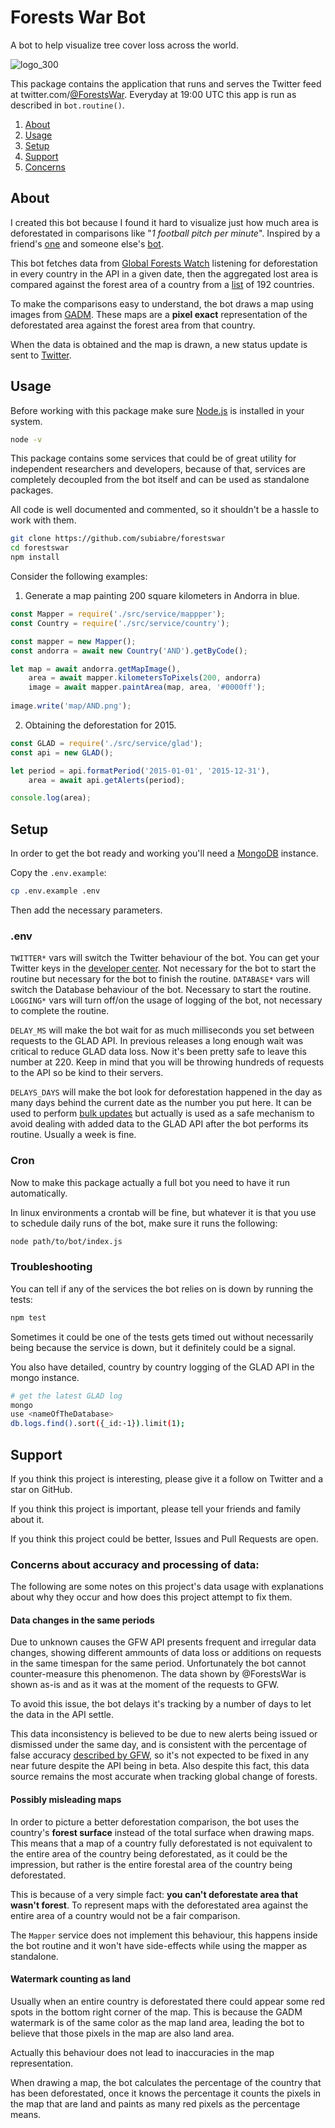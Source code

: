 # Forests War Bot
A bot to help visualize tree cover loss across the world.

![logo_300](https://user-images.githubusercontent.com/61125897/76841080-8eb67180-6838-11ea-8173-62c5ef5ce0b0.png)

This package contains the application that runs and serves the Twitter feed at twitter.com/[@ForestsWar](https://twitter.com/ForestsWar). Everyday at 19:00 UTC this app is run as described in `bot.routine()`.

1. [About](#About)
2. [Usage](#Usage)
3. [Setup](#Setup)
4. [Support](#Support)
5. [Concerns](#Concerns-about-accuracy-and-processing-of-data)

## About
I created this bot because I found it hard to visualize just how much area is deforestated in comparisons like "*1 football pitch per minute*". Inspired by a friend's [one](https://gitlab.com/wishiwasrubin/fwbot) and someone else's [bot](https://twitter.com/WorldWarBot).

This bot fetches data from [Global Forests Watch](https://www.globalforestwatch.org/) listening for deforestation in every country in the API in a given date, then the aggregated lost area is compared against the forest area of a country from a [list](https://en.wikipedia.org/wiki/List_of_countries_by_forest_area) of 192 countries.

To make the comparisons easy to understand, the bot draws a map using images from [GADM](https://gadm.org/). These maps are a **pixel exact** representation of the deforestated area against the forest area from that country.

When the data is obtained and the map is drawn, a new status update is sent to [Twitter](https://twitter.com/ForestWar).

## Usage
Before working with this package make sure [Node.js](https://nodejs.org/en/) is installed in your system.
```bash
node -v
```

This package contains some services that could be of great utility for independent researchers and developers, because of that, services are completely decoupled from the bot itself and can be used as standalone packages.

All code is well documented and commented, so it shouldn't be a hassle to work with them.

```bash
git clone https://github.com/subiabre/forestswar
cd forestswar
npm install
```

Consider the following examples:

1. Generate a map painting 200 square kilometers in Andorra in blue.
```js
const Mapper = require('./src/service/mappper');
const Country = require('./src/service/country');

const mapper = new Mapper();
const andorra = await new Country('AND').getByCode();

let map = await andorra.getMapImage(),
    area = await mapper.kilometersToPixels(200, andorra)
    image = await mapper.paintArea(map, area, '#0000ff');
        
image.write('map/AND.png');
```

2. Obtaining the deforestation for 2015.
```js
const GLAD = require('./src/service/glad');
const api = new GLAD();

let period = api.formatPeriod('2015-01-01', '2015-12-31'),
    area = await api.getAlerts(period);

console.log(area);
```

## Setup
In order to get the bot ready and working you'll need a [MongoDB](https://www.mongodb.com/) instance.

Copy the `.env.example`:

```bash
cp .env.example .env
```
Then add the necessary parameters.

### .env
`TWITTER*` vars will switch the Twitter behaviour of the bot. You can get your Twitter keys in the [developer center](https://developer.twitter.com/en). Not necessary for the bot to start the routine but necessary for the bot to finish the routine.
`DATABASE*` vars will switch the Database behaviour of the bot. Necessary to start the routine.
`LOGGING*` vars will turn off/on the usage of logging of the bot, not necessary to complete the routine.

`DELAY_MS` will make the bot wait for as much milliseconds you set between requests to the GLAD API. In previous releases a long enough wait was critical to reduce GLAD data loss. Now it's been pretty safe to leave this number at 220. Keep in mind that you will be throwing hundreds of requests to the API so be kind to their servers.

`DELAYS_DAYS` will make the bot look for deforestation happened in the day as many days behind the current date as the number you put here. It can be used to perform [bulk updates](https://gist.github.com/subiabre/81ac8fd3ebb79cf4a877c8426d41d3aa) but actually is used as a safe mechanism to avoid dealing with added data to the GLAD API after the bot performs its routine. Usually a week is fine.

### Cron
Now to make this package actually a full bot you need to have it run automatically.

In linux environments a crontab will be fine, but whatever it is that you use to schedule daily runs of the bot, make sure it runs the following:

```bash
node path/to/bot/index.js
```

### Troubleshooting
You can tell if any of the services the bot relies on is down by running the tests:
```bash
npm test
```

Sometimes it could be one of the tests gets timed out without necessarily being because the service is down, but it definitely could be a signal.

You also have detailed, country by country logging of the GLAD API in the mongo instance.

```bash
# get the latest GLAD log
mongo
use <nameOfTheDatabase>
db.logs.find().sort({_id:-1}).limit(1);
```

## Support
If you think this project is interesting, please give it a follow on Twitter and a star on GitHub.

If you think this project is important, please tell your friends and family about it.

If you think this project could be better, Issues and Pull Requests are open.

### Concerns about accuracy and processing of data:
The following are some notes on this project's data usage with explanations about why they occur and how does this project attempt to fix them.

#### Data changes in the same periods

Due to unknown causes the GFW API presents frequent and irregular data changes, showing different ammounts of data loss or additions on requests in the same timespan for the same period. Unfortunately the bot cannot counter-measure this phenomenon. The data shown by @ForestsWar is shown as-is and as it was at the moment of the requests to GFW.

To avoid this issue, the bot delays it's tracking by a number of days to let the data in the API settle.

This data inconsistency is believed to be due to new alerts being issued or dismissed under the same day, and is consistent with the percentage of false accuracy [described by GFW](https://blog.globalforestwatch.org/data-and-research/how-accurate-is-accurate-enough-examining-the-glad-global-tree-cover-change-data-part-1), so it's not expected to be fixed in any near future despite the API being in beta. Also despite this fact, this data source remains the most accurate when tracking global change of forests.

#### Possibly misleading maps
In order to picture a better deforestation comparison, the bot uses the country's **forest surface** instead of the total surface when drawing maps. This means that a map of a country fully deforestated is not equivalent to the entire area of the country being deforestated, as it could be the impression, but rather is the entire forestal area of the country being deforestated.

This is because of a very simple fact: **you can't deforestate area that wasn't forest**. To represent maps with the deforestated area against the entire area of a country would not be a fair comparison.

The `Mapper` service does not implement this behaviour, this happens inside the bot routine and it won't have side-effects while using the mapper as standalone.

#### Watermark counting as land
Usually when an entire country is deforestated there could appear some red spots in the bottom right corner of the map. This is because the GADM watermark is of the same color as the map land area, leading the bot to believe that those pixels in the map are also land area.

Actually this behaviour does not lead to inaccuracies in the map representation.

When drawing a map, the bot calculates the percentage of the country that has been deforestated, once it knows the percentage it counts the pixels in the map that are land and paints as many red pixels as the percentage means.
